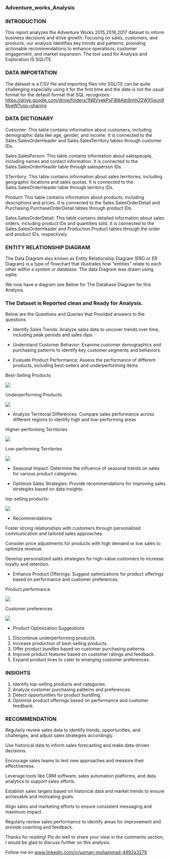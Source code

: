 ### Adventure_works_Analysis

### INTRODUCTION


This report analyzes the Adventure Works 2015,2016,2017 dataset to inform business decisions and drive growth. Focusing on sales, customers, and products, our analysis identifies key trends and patterns, providing actionable recommendations to enhance operations, customer engagement, and market expansion.
The tool used for Analysis and Exploration IS SQLITE.

### DATA IMPORTATION

The dataset is a CSV file and importing  files into SQLITE can be quite challenging especially using it for the first time and the date  is not the usual format for the default format that SQL recognizes. https://drive.google.com/drive/folders/1NBVyekPsFIB8Ajb9nhh22WX5eun9NyeW?usp=sharing


### DATA DICTIONARY

Customer: This table contains information about customers, including demographic data like age, gender, and income. It is connected to the Sales.SalesOrderHeader and Sales.SalesTerritory tables through customer IDs.

Sales.SalesPerson: This table contains information about salespeople, including names and contact information. It is connected to the Sales.SalesOrderHeader table through salesperson IDs.

STerritory: This table contains information about sales territories, including geographic locations and sales quotas. It is connected to the Sales.SalesOrderHeader table through territory IDs.

Product: This table contains information about products, including descriptions and prices. It is connected to the Sales.SalesOrderDetail and Purchasing.PurchaseOrderDetail tables through product IDs.

Sales.SalesOrderDetail: This table contains detailed information about sales orders, including product IDs and quantities sold. It is connected to the Sales.SalesOrderHeader and Production.Product tables through the order and product IDs, respectively.


### ENTITY RELATIONSHIP DIAGRAM

The Data Diagram also known as Entity Relationship Diagram (ERD or ER Diagram) is a type of flowchart that illustrates how “entities” relate to each other within a system or database. The data Diagram was drawn using sqlite.

We now have a diagram see Below for The Database Diagram for this Analysis.

### The Dataset is Reported clean and Ready for Analysis.

Below are the Questions and Queries that Provided answers to the questions

- Identify Sales Trends: Analyze sales data to uncover trends over time, including peak
periods and sales dips.

- Understand Customer Behavior: Examine customer demographics and purchasing
patterns to identify key customer segments and behaviors.

- Evaluate Product Performance: Assess the performance of different products,
including best-sellers and underperforming items

Best-Selling Products

![](bestproducts.png)
  

Underperforming Products

 ![](UnderperformingProducts.png)
 
- Analyze Territorial Differences: Compare sales performance across different regions
to identify high and low-performing areas

Higher-performing Territories

![](higher_performing.png)

Low-performing Territories 

![](lowerperforming.png)



- Seasonal Impact: Determine the influence of seasonal trends on sales for various
product categories.

- Optimize Sales Strategies: Provide recommendations for improving sales strategies
based on data insights.

top-selling products:

![](Sales.png)


-  Recommendations

  Foster strong relationships with customers through personalized communication and tailored sales approaches.
  
  Consider price adjustments for products with high demand or low sales to optimize revenue.
  
  Develop personalized sales strategies for high-value customers to increase loyalty and retention.

- Enhance Product Offerings: Suggest optimizations for product offerings based on
performance and customer preferences.


Product performance 

![](Productperformance.png)

Customer preferences

![](customerpreferences.png)

- Product Optimization Suggestions

1. Discontinue underperforming products.
2. Increase production of best-selling products.
3. Offer product bundles based on customer purchasing patterns.
4. Improve product features based on customer ratings and feedback.
5. Expand product lines to cater to emerging customer preferences.
  
### INSIGHTS

1. Identify top-selling products and categories.
2. Analyze customer purchasing patterns and preferences.
3. Detect opportunities for product bundling.
4. Optimize product offerings based on performance and customer feedback.












### RECOMMENDATION

Regularly review sales data to identify trends, opportunities, and challenges, and adjust sales strategies accordingly.

Use historical data to inform sales forecasting and make data-driven decisions.

Encourage sales teams to test new approaches and measure their effectiveness.

Leverage tools like CRM software, sales automation platforms, and data analytics to support sales efforts.

Establish sales targets based on historical data and market trends to ensure achievable and motivating goals.

Align sales and marketing efforts to ensure consistent messaging and maximum impact.

Regularly review sales performance to identify areas for improvement and provide coaching and feedback.





Thanks for reading! Pls do well to share your view in the comments section, I would be glad to discuss further on this analysis.

Follow me on www.linkedin.com/in/usman-muhammad-4992a3279

 

 
 

 



